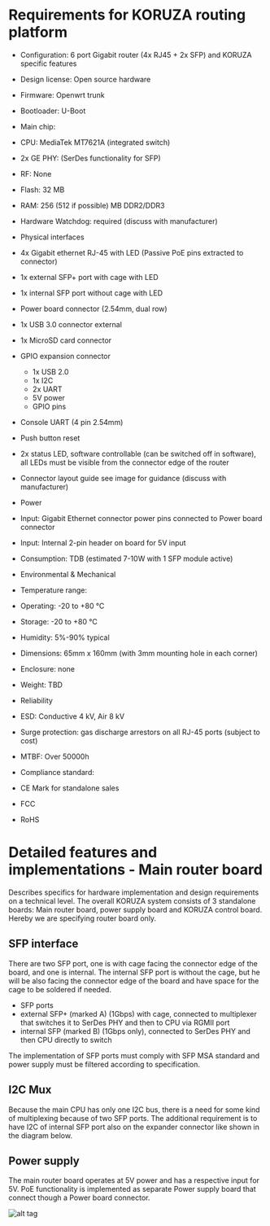 # Requirements for KORUZA routing platform

 * Configuration: 6 port Gigabit router (4x RJ45 + 2x SFP) and KORUZA specific features
 * Design license: Open source hardware
 * Firmware: Openwrt trunk
 * Bootloader: U-Boot
 * Main chip: 
  * CPU: MediaTek MT7621A (integrated switch)
  * 2x GE PHY: (SerDes functionality for SFP)
 * RF: None
 * Flash: 32 MB
 * RAM: 256 (512 if possible) MB DDR2/DDR3
 * Hardware Watchdog: required (discuss with manufacturer)
 
 * Physical interfaces
  * 4x Gigabit ethernet RJ-45 with LED (Passive PoE pins extracted to connector)
  * 1x external SFP+ port with cage with LED
  * 1x internal SFP port without cage with LED
  * Power board connector (2.54mm, dual row)
  * 1x USB 3.0 connector external
  * 1x MicroSD card connector
  * GPIO expansion connector
    * 1x USB 2.0
    * 1x I2C
    * 2x UART
    * 5V power
    * GPIO pins
  * Console UART (4 pin 2.54mm)
  * Push button reset
  * 2x status LED, software controllable (can be switched off in software), all LEDs must be visible from the connector edge of the router
  * Connector layout guide see image for guidance (discuss with manufacturer)
 
 * Power
  * Input: Gigabit Ethernet connector power pins connected to Power board connector
  * Input: Internal 2-pin header on board for 5V input
  * Consumption: TDB (estimated 7-10W with 1 SFP module active)
  
 * Environmental & Mechanical
  * Temperature range:
   * Operating: -20 to +80 °C
   * Storage: -20 to +80 °C
  * Humidity: 5%-90% typical
  * Dimensions: 65mm x 160mm (with 3mm mounting hole in each corner)
  * Enclosure: none
  * Weight: TBD
   
 * Reliability
  * ESD: Conductive 4 kV, Air 8 kV
  * Surge protection: gas discharge arrestors on all RJ-45 ports (subject to cost)
  * MTBF: Over 50000h
   
 * Compliance standard:
  * CE Mark for standalone sales
  * FCC
  * RoHS
   
# Detailed features and implementations - Main router board
Describes specifics for hardware implementation and design requirements on a technical level. The overall KORUZA system consists of 3 standalone boards: Main router board, power supply board and KORUZA control board. Hereby we are specifying router board only.

## SFP interface
There are two SFP port, one is with cage facing the connector edge of the board, and one is internal. The internal SFP port is without the cage, but he will be also facing the connector edge of the board and have space for the cage to be soldered if needed.

 * SFP ports
  * external SFP+ (marked A) (1Gbps) with cage, connected to multiplexer that switches it to SerDes PHY and then to CPU via RGMII port
  * internal SFP (marked B) (1Gbps only), connected to SerDes PHY and then CPU directly to switch

The implementation of SFP ports must comply with SFP MSA standard and power supply must be filtered according to specification.

## I2C Mux
Because the main CPU has only one I2C bus, there is a need for some kind of multiplexing because of two SFP ports. The additional requirement is to have I2C of internal SFP port also on the expander connector like shown in the diagram below.

## Power supply
The main router board operates at 5V power and has a respective input for 5V. PoE functionality is implemented as separate Power supply board that connect though a Power board connector. 

![alt tag](https://github.com/IRNAS/KORUZA-router/blob/1G-router-requirements/KoruzaDiagram1G.png)




